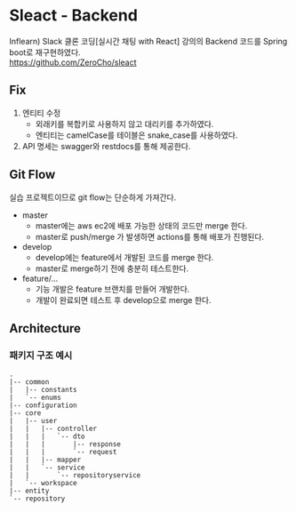 # Sleact - Backend

Inflearn) Slack 클론 코딩[실시간 채팅 with React] 강의의 Backend 코드를 Spring boot로 재구현하였다.<br /> 
https://github.com/ZeroCho/sleact

## Fix

1. 엔티티 수정
    - 외래키를 복합키로 사용하지 않고 대리키를 추가하였다. 
    - 엔티티는 camelCase를 테이블은 snake_case를 사용하였다.
2. API 명세는 swagger와 restdocs를 통해 제공한다.

## Git Flow

실습 프로젝트이므로 git flow는 단순하게 가져간다.

- master
    - master에는 aws ec2에 배포 가능한 상태의 코드만 merge 한다.
    - master로 push/merge 가 발생하면 actions를 통해 배포가 진행된다. 
- develop
    - develop에는 feature에서 개발된 코드를 merge 한다.
    - master로 merge하기 전에 충분히 테스트한다.
- feature/...
    - 기능 개발은 feature 브랜치를 만들어 개발한다.
    - 개발이 완료되면 테스트 후 develop으로 merge 한다.

## Architecture

### 패키지 구조 예시

```
.
|-- common
|   |-- constants
|   `-- enums
|-- configuration
|-- core
|   |-- user
|   |   |-- controller
|   |   |   `-- dto
|   |   |       |-- response
|   |   |       `-- request
|   |   |-- mapper
|   |   `-- service
|   |       `-- repositoryservice
|   `-- workspace
|-- entity
`-- repository
```
